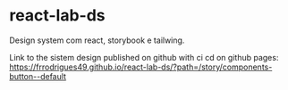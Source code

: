 # react-lab-ds
Design system com react, storybook e tailwing.

Link to the sistem design published on github with ci cd on github pages: https://frrodrigues49.github.io/react-lab-ds/?path=/story/components-button--default
